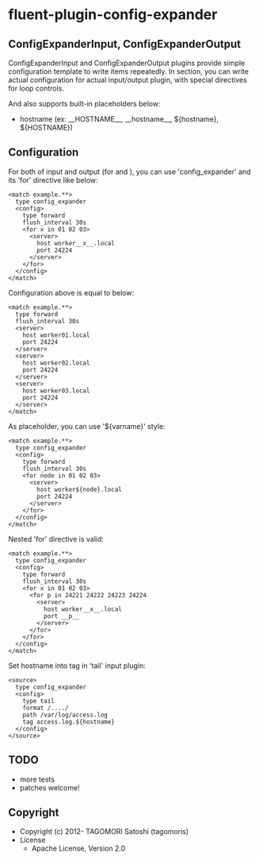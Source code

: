 # fluent-plugin-config-expander

## ConfigExpanderInput, ConfigExpanderOutput

ConfigExpanderInput and ConfigExpanderOutput plugins provide simple configuration template to write items repeatedly.
In <config> section, you can write actual configuration for actual input/output plugin, with special directives for loop controls.

And also supports built-in placeholders below:
 * hostname (ex: \_\_HOSTNAME\_\_, \_\_hostname\_\_, ${hostname}, ${HOSTNAME})

## Configuration

For both of input and output (for <source> and <match>), you can use 'config_expander' and its 'for' directive like below:

    <match example.**>
      type config_expander
      <config>
        type forward
        flush_interval 30s
        <for x in 01 02 03>
          <server>
            host worker__x__.local
            port 24224
          </server>
        </for>
      </config>
    </match>

Configuration above is equal to below:

    <match example.**>
      type forward
      flush_interval 30s
      <server>
        host worker01.local
        port 24224
      </server>
      <server>
        host worker02.local
        port 24224
      </server>
      <server>
        host worker03.local
        port 24224
      </server>
    </match>

As placeholder, you can use '${varname}' style:

    <match example.**>
      type config_expander
      <config>
        type forward
        flush_interval 30s
        <for node in 01 02 03>
          <server>
            host worker${node}.local
            port 24224
          </server>
        </for>
      </config>
    </match>

Nested 'for' directive is valid:

    <match example.**>
      type config_expander
      <config>
        type forward
        flush_interval 30s
        <for x in 01 02 03>
          <for p in 24221 24222 24223 24224
            <server>
              host worker__x__.local
              port __p__
            </server>
          </for>
        </for>
      </config>
    </match>

Set hostname into tag in 'tail' input plugin:

    <source>
      type config_expander
      <config>
        type tail
        format /..../
        path /var/log/access.log
        tag access.log.${hostname}
      </config>
    </source>

## TODO

* more tests
* patches welcome!

## Copyright

* Copyright (c) 2012- TAGOMORI Satoshi (tagomoris)
* License
  * Apache License, Version 2.0

